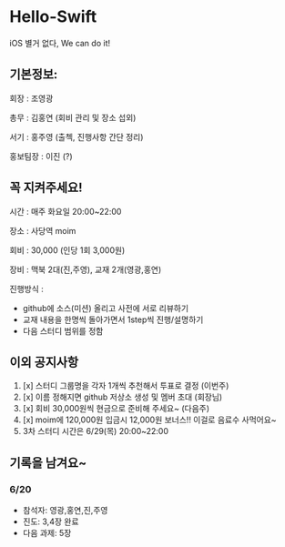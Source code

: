 # Hello-Swift
iOS 별거 없다, We can do it!

## 기본정보:

회장 : 조영광

총무 : 김홍연 (회비 관리 및 장소 섭외)

서기 : 홍주영 (출첵, 진행사항 간단 정리)

홍보팀장 : 이진 (?)

## 꼭 지켜주세요!

시간 : 매주 화요일 20:00~22:00

장소 : 사당역 moim

회비 : 30,000 (인당 1회 3,000원)

장비 : 맥북 2대(진,주영), 교재 2개(영광,홍연)

진행방식 : 

- github에 소스(미션) 올리고 사전에 서로 리뷰하기
- 교재 내용을 한명씩 돌아가면서 1step씩 진행/설명하기
- 다음 스터디 범위를 정함

## 이외 공지사항

1. [x] 스터디 그룹명을 각자 1개씩 추천해서 투표로 결정 (이번주)
2. [x] 이름 정해지면 github 저상소 생성 및 멤버 초대 (회장님)
3. [x] 회비 30,000원씩 현금으로 준비해 주세요~ (다음주)
4. [x] moim에 120,000원 입금시 12,000원 보너스!! 이걸로 음료수 사먹어요~
5. 3차 스터디 시간은 6/29(목) 20:00~22:00

## 기록을 남겨요~
### 6/20
- 참석자: 영광,홍연,진,주영
- 진도: 3,4장 완료
- 다음 과제: 5장

